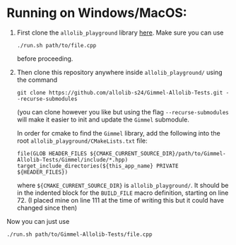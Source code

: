# Running on Windows/MacOS:

1. First clone the `allolib_playground` library [here](https://github.com/AlloSphere-Research-Group/allolib_playground).
Make sure you can use 
    ```
    ./run.sh path/to/file.cpp
    ```

    before proceeding.

2. Then clone this repository anywhere inside `allolib_playground/` using the command
   ```
   git clone https://github.com/allolib-s24/Gimmel-Allolib-Tests.git --recurse-submodules
   ```
   (you can clone however you like but using the flag `--recurse-submodules` will make it easier to init and update the `Gimmel` submodule.

    In order for cmake to find the `Gimmel` library, add the following into the root `allolib_playground/CMakeLists.txt` file:
    ```
    file(GLOB HEADER_FILES ${CMAKE_CURRENT_SOURCE_DIR}/path/to/Gimmel-Allolib-Tests/Gimmel/include/*.hpp)
    target_include_directories(${this_app_name} PRIVATE ${HEADER_FILES})
    ```
    where `${CMAKE_CURRENT_SOURCE_DIR}` is `allolib_playground/`. It should be in the indented block for the `BUILD_FILE` macro definition, starting on line 72. (I placed mine on line 111 at the time of writing this but it could have changed since then)

Now you can just use
```
./run.sh path/to/Gimmel-Allolib-Tests/file.cpp
```
